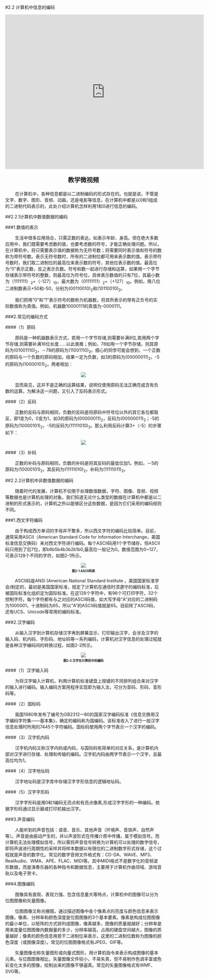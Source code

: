 #2.2 计算机中信息的编码

<div align="center"><iframe frameborder="0" width="640" height="498" src="https://v.qq.com/txp/iframe/player.html?vid=c087018hhsg" allowFullScreen="true"></iframe></div>
<div align="center"><p style="font-size:20px; font-weight:bold">教学微视频</p></div>

&nbsp;&nbsp;&nbsp;&nbsp;&nbsp;&nbsp;&nbsp;&nbsp;在计算机中，各种信息都是以二进制编码的形式存在的。也就是说，不管是文字、数字、图形、音频、动画，还是电影等信息，在计算机中都是以0和1组成的二进制代码表示的，此处介绍计算机怎样利用1和0进行信息的编码。

##2.2.1计算机中数值数据的编码

###1.数值的表示

&nbsp;&nbsp;&nbsp;&nbsp;&nbsp;&nbsp;&nbsp;&nbsp;生活中很多应用场合，只需正数的表达，如表示年龄、身高。但在绝大多数应用中，我们既需要考虑数的值，也要考虑数的符号，才能正确处理问题。所以，在计算机中，将只需要表示值的数据称为无符号数；将需要同时表示值和符号的数称为带符号数。表示无符号数时，所有的二进制位都可用来表示数的值。表示带符号数时，我们取二进制位的最高位来表示数的符号，其他位表示数的值。最高位为“0”表示正数，反之表示负数。符号和数一起进行存储和运算，如果用一个字节存储表示带符号的整数，则最高位为符号位，具体表示数值的只有7位，其最小数为（1111111）<sub>2</sub>=（-127）<sub>10</sub>，最大数为（01111111）<sub>2</sub>=（+127）<sub>10</sub>。例如，用八位二进制数表示+50和-50，分别为(00110010)<sub>2</sub>和(10110010)<sub>2</sub>。

&nbsp;&nbsp;&nbsp;&nbsp;&nbsp;&nbsp;&nbsp;&nbsp;我们把用“0”和“1”表示符号的数称为机器数，将其所表示的带有正负号的实际数值称为真值。例如，机器数10000111的真值为-0000111。

###2.常见的编码方式

####（1）原码

&nbsp;&nbsp;&nbsp;&nbsp;&nbsp;&nbsp;&nbsp;&nbsp;原码是一种机器数表示方式，若用一个字节存储,则需要补满8位,若用两个字节存储,则需要补满16位长度……以此类推；例如，78如用一个字节存储，则其原码为(01001110)<sub>2</sub>，－78的原码为(11001110)<sub>2</sub>。细心的同学可能会想到，一个正数的原码与一个负数的原码相加，结果一定为负数，如3的原码为(00000011)<sub>2</sub>，-5的原码为(10000101)<sub>2</sub>，两者相加：

<div align="center"><img src="/images/2-0-3.PNG"></div>

&nbsp;&nbsp;&nbsp;&nbsp;&nbsp;&nbsp;&nbsp;&nbsp;显而易见，这并不是正确的运算结果，说明仅使用原码无法正确完成含有负数的运算。为解决这一问题，又引入了反码表示形式。

####（2）反码

&nbsp;&nbsp;&nbsp;&nbsp;&nbsp;&nbsp;&nbsp;&nbsp;正数的反码与原码相同，负数的反码是将原码中符号位以外的其它各位都取反，即1变为0，0变为1，如3的原码为(00000011)<sub>2</sub>，反码为(00000011)<sub>2</sub>；-5的原码为(10000101)<sub>2</sub>，-5的反码为(11111010)<sub>2</sub>。那么利用反码计算3+（-5）的步骤如下：

<div align="center"><img src="/images/2-0-4.PNG"></div>

####（3）补码

&nbsp;&nbsp;&nbsp;&nbsp;&nbsp;&nbsp;&nbsp;&nbsp;正数的补码与原码相同，负数的补码是将其反码的最低位加1。例如，－5的原码为(10000101)<sub>2</sub>，其反码为(11111010)<sub>2</sub>，补码为(11111011)<sub>2</sub>。

##2.2.2计算机中非数值数据的编码

&nbsp;&nbsp;&nbsp;&nbsp;&nbsp;&nbsp;&nbsp;&nbsp;随着时代的发展，计算机不仅限于处理数值数据，字符、图像、音频、视频等数据也是计算机处理的对象。我们知道无论什么类型的数据在计算机中都是以二进制的形式表示的，计算机之所以能够区分这些数据，是因为它们采用的编码规则不同。

###1.西文字符编码

&nbsp;&nbsp;&nbsp;&nbsp;&nbsp;&nbsp;&nbsp;&nbsp;由于构成西方单词的字母并不繁多，所以西文字符的编码比较简单。目前，通常采用ASCII（American Standard Code for Information Interchange，美国标准信息交换码）来对西文字符进行编码。每个ASCII码用1个字节储存，但ASCII码只用到了后7位，即b6b5b4b3b2b1b0,最高位一般记为0。数值范围为0~127，可表示128个不同的字符，如图2-1所示。

<div align="center"><img src="/images/2-1.png"><p style="text-align:center; font-size:10px; margin-top:2px; font-weight:bold">图2-1 ASCII码表</p></div>

&nbsp;&nbsp;&nbsp;&nbsp;&nbsp;&nbsp;&nbsp;&nbsp;ASCII码是ANSI (American National Standard Institute ，美国国家标准学会)制定的，最初是美国国家标准，规定了计算机在通信时须遵守的编码标准，后被国际标准化组织定为国际标准。在这128个字符中，有96个可打印字符，32个控制字符。每个字符都有与之对应的ASCII码值，如大写字母“A”对应的二进制码为1000001，十进制码为65，所以“A”的ASCII码值就是65。目前除了ASCII码，还有UCS、Unicode等常用的编码标准。

###2.汉字编码

&nbsp;&nbsp;&nbsp;&nbsp;&nbsp;&nbsp;&nbsp;&nbsp;从输入汉字到计算机存储汉字再到屏幕显示、打印输出汉字，会涉及汉字的输入码、机内码、字形码、地址码等一系列编码，计算机对汉字信息的处理过程就是各种汉字编码间的转换过程，如图2-2所示。

<div align="center"><img src="/images/2-2.png"><p style="text-align:center; font-size:10px; margin-top:2px; font-weight:bold">图2-2 汉字在计算机中的编码</p></div>

####（1）汉字输入码

&nbsp;&nbsp;&nbsp;&nbsp;&nbsp;&nbsp;&nbsp;&nbsp;为将汉字输入计算机，利用计算机标准键盘上按键的不同排列组合来对汉字的输入进行编码。输入编码方案用程序实现即为输入法，可分为音码、形码、音形码等。

####（2）国标码

&nbsp;&nbsp;&nbsp;&nbsp;&nbsp;&nbsp;&nbsp;&nbsp;我国1980年发布了编号为GB2312—80的国家汉字编码标准《信息交换用汉字编码字符集——基本集》，确定的编码称为国编码。该标准收入了进行一般汉字信息处理时所用的7445个字符编码。国标码使用两个字节表示一个汉字的编码。

####（3）汉字机内码

&nbsp;&nbsp;&nbsp;&nbsp;&nbsp;&nbsp;&nbsp;&nbsp;汉字机内码又称汉字内码或内码，与国际码有简单的对应关系，是计算机内部对汉字进行存储、处理和传输的编码。汉字机内码由两字节表示一个汉字，且最高位均为1。

####（4）汉字地址码

&nbsp;&nbsp;&nbsp;&nbsp;&nbsp;&nbsp;&nbsp;&nbsp;汉字地址码是汉字库中存储汉字字形信息的逻辑地址码。

####（5）汉字字形码

&nbsp;&nbsp;&nbsp;&nbsp;&nbsp;&nbsp;&nbsp;&nbsp;汉字字形码是用0和1编码无亮点和有亮点像素,形成汉字字形的一种编码。依据字形码通过显示器或打印机输出汉字。

###3.声音编码

&nbsp;&nbsp;&nbsp;&nbsp;&nbsp;&nbsp;&nbsp;&nbsp;人能听到的声音包括：语音、音乐、其他声音（环境声、音效声、自然声等）。声音是由振动产生的，并以声波形式在传播介质中传播，属于模拟信号。而计算机无法处理模拟信号，所以需将声音信号转换为计算机可以处理的数字信号，即将声波进行周期性的采样并将样本数据以有限位的二进制数字形式存储，这个过程就是声音的数字化。常见的数字音频文件格式有：CD-DA、WAVE、MP3、RealAudio、WMA、APE、FLAC、MIDI等。其中MIDI格式不是数字化的音频波形数据，而是演奏乐器的各种指令和数据信息，主要用于计算机作曲领域、游戏音轨以及电子贺卡。

###4.图像编码

&nbsp;&nbsp;&nbsp;&nbsp;&nbsp;&nbsp;&nbsp;&nbsp;图像具有直观、表现力强、包含信息量大等特点，计算机中的图像可以分为位图图像和矢量图像。

&nbsp;&nbsp;&nbsp;&nbsp;&nbsp;&nbsp;&nbsp;&nbsp;位图图像又称光栅图，通过描述图像中各个像素点的亮度与颜色信息来表示图像。像素、分辨率和颜色深度是位图图像的3个基本要素。像素是构成位图图像的最小单位，以矩阵的方式排列成图像，像素越多，图像的质量就越好；分辨率是用来度量位图图像内数据量的多少，分辨率越高，占用的硬盘空间越大，图像的质量越好；像素的颜色信息用若干二进制位来表示，这里的二进制位数称为图像的颜色深度（或图像深度）。常见的位图图像格式有JPEG、GIF等。

&nbsp;&nbsp;&nbsp;&nbsp;&nbsp;&nbsp;&nbsp;&nbsp;矢量图像也称矢量图形或向量式图形，用计算机指令来表示构成图像的基本元素。与位图图像相比，矢量图像文件较小，不易失真，但不易制作色调丰富或色彩变化太多的图像，绘制出来的图像不够逼真。常见的矢量图像格式有WMF、SVG等。